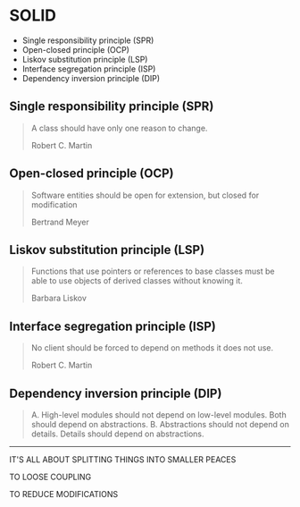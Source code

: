 # SOLID

- Single responsibility principle (SPR)
- Open-closed principle (OCP)
- Liskov substitution principle (LSP)
- Interface segregation principle (ISP)
- Dependency inversion principle (DIP)

## Single responsibility principle (SPR)

> A class should have only one reason to change.
>
> Robert C. Martin

## Open-closed principle (OCP)

> Software entities should be open for extension, but closed for modification
>
> Bertrand Meyer

## Liskov substitution principle (LSP)

> Functions that use pointers or references to base classes must be able to use objects of derived classes without knowing it.
>
> Barbara Liskov

## Interface segregation principle (ISP)

> No client should be forced to depend on methods it does not use.
>
> Robert C. Martin

## Dependency inversion principle (DIP)

> A. High-level modules should not depend on low-level modules. Both should depend on abstractions.
> B. Abstractions should not depend on details. Details should depend on abstractions.

---

IT'S ALL ABOUT SPLITTING THINGS INTO SMALLER PEACES

TO LOOSE COUPLING

TO REDUCE MODIFICATIONS
